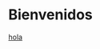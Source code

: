 <!-- TITLE: Home -->
<!-- SUBTITLE: A quick summary of Home -->

# Bienvenidos

[hola](google.com)

